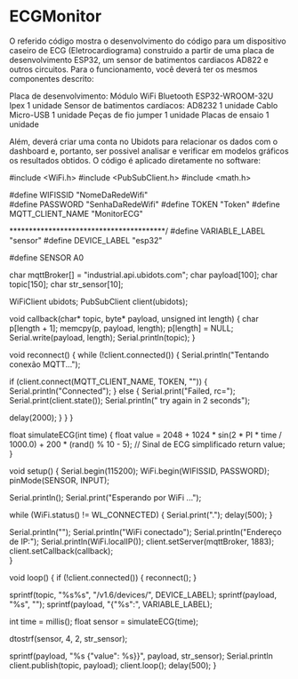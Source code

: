 # ECGMonitor

O referido código mostra o desenvolvimento do código para um dispositivo caseiro de ECG (Eletrocardiograma) construido a partir de uma placa de desenvolvimento ESP32, um sensor de batimentos cardiacos AD822 e outros circuitos. Para o funcionamento, você deverá ter os mesmos componentes descrito:


Placa de desenvolvimento: Módulo WiFi Bluetooth ESP32-WROOM-32U Ipex	1 unidade
Sensor de batimentos cardíacos: AD8232	1 unidade
Cablo Micro-USB	1 unidade
Peças de fio jumper	1 unidade
Placas de ensaio	1 unidade


Além, deverá criar uma conta no Ubidots para relacionar os dados com o dashboard e, portanto, ser possivel analisar e verificar em modelos gráficos os resultados obtidos.
O código é aplicado diretamente no software:

#include <WiFi.h>
#include <PubSubClient.h>
#include <math.h>

#define WIFISSID "NomeDaRedeWifi"      
#define PASSWORD "SenhaDaRedeWifi" 
#define TOKEN "Token" 
#define MQTT_CLIENT_NAME "MonitorECG"               
 
****************************************/
#define VARIABLE_LABEL "sensor" 
#define DEVICE_LABEL "esp32"    
 
#define SENSOR A0 
 
char mqttBroker[]  = "industrial.api.ubidots.com";
char payload[100];
char topic[150];
char str_sensor[10];
 
WiFiClient ubidots;
PubSubClient client(ubidots);

void callback(char* topic, byte* payload, unsigned int length) {
  char p[length + 1];
  memcpy(p, payload, length);
  p[length] = NULL;
  Serial.write(payload, length);
  Serial.println(topic);
}

void reconnect() {
  while (!client.connected()) {
    Serial.println("Tentando conexão MQTT...");
    
  if (client.connect(MQTT_CLIENT_NAME, TOKEN, "")) {
      Serial.println("Connected");
    } else {
      Serial.print("Failed, rc=");
      Serial.print(client.state());
      Serial.println(" try again in 2 seconds");

   delay(2000);
  }
  }
}

float simulateECG(int time) {
  float value = 2048 + 1024 * sin(2 * PI * time / 1000.0) + 200 * (rand() % 10 - 5); // Sinal de ECG simplificado
  return value;
}

void setup() {
  Serial.begin(115200);
  WiFi.begin(WIFISSID, PASSWORD);
  pinMode(SENSOR, INPUT);
 
  Serial.println();
  Serial.print("Esperando por WiFi ...");
  
  while (WiFi.status() != WL_CONNECTED) {
    Serial.print(".");
    delay(500);
  }
  
  Serial.println("");
  Serial.println("WiFi conectado");
  Serial.println("Endereço de IP:");
  Serial.println(WiFi.localIP());
  client.setServer(mqttBroker, 1883);
  client.setCallback(callback);  
}

void loop() {
  if (!client.connected()) {
    reconnect();
  }
 
  sprintf(topic, "%s%s", "/v1.6/devices/", DEVICE_LABEL);
  sprintf(payload, "%s", ""); 
  sprintf(payload, "{\"%s\":", VARIABLE_LABEL); 
  
  int time = millis();
  float sensor = simulateECG(time); 
  
  dtostrf(sensor, 4, 2, str_sensor);
  
  sprintf(payload, "%s {\"value\": %s}}", payload, str_sensor); 
  Serial.println
  client.publish(topic, payload);
  client.loop();
  delay(500);
}
